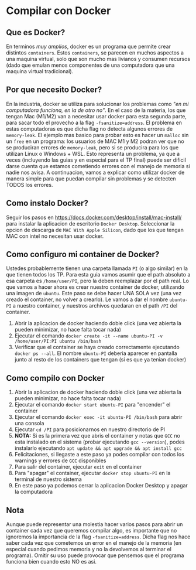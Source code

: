# Compilar con Docker
## Que es Docker?
En terminos *muy amplios*, docker es un programa que permite crear distintos `containers`. Estos `containers`, se parecen en muchos aspectos a una maquina virtual, solo que son mucho mas livianos y consumen recursos (dado que emulan menos componentes de una computadora que una maquina virtual tradicional).

## Por que necesito Docker?
En la industria, docker se utiliza para solucionar los problemas como *"en mi computadora funciona, en la de otro no"*. En el caso de la materia, los que tengan Mac (M1/M2) van a necesitar usar docker para esta segunda parte, para sacar todo el provecho a la flag `-fsanitize=address`.
El problema en estas computadoras es que dicha flag no detecta algunos errores de `memory-leak`. El ejemplo mas basico para probar esto es hacer un `malloc` sin un `free` en un programa: los usuarios de MAC M1 y M2 podran ver que no se produciran errores de `memory-leak`, pero si se producira para los que utilizan Linux o Windows + WSL.
Esto representa un problema, ya que a veces (incluyendo las guias y en especial para el TP final) puede ser dificil darse cuenta que estamos cometiendo errores con el manejo de memoria si nadie nos avisa.
A continuacion, vamos a explicar como utilizar docker de manera simple para que puedan compilar sin problemas y se detecten TODOS los errores.

## Como instalo Docker?
Seguir los pasos en https://docs.docker.com/desktop/install/mac-install/ para instalar la aplicacion de escritorio `Docker Desktop`.
Seleccionar la opcion de descarga de `MAC With Apple Silicon`, dado que los que tengan MAC con intel no necesitan usar docker.

## Como configuro mi container de Docker?
Ustedes probablemente tienen una carpeta llamada `PI` (o algo similar) en la que tienen todos los TP. Para esta guia vamos asumir que el path absoluto a esa carpeta es `/home/user/PI`, pero la deben reemplazar por el path real.
Lo que vamos a hacer ahora es crear nuestro container de docker, utilizando una imagen de `ubuntu`. Este paso se debe hacer UNA SOLA vez (una vez creado el container, no volver a crearlo).
Le vamos a dar el nombre `ubuntu-PI` a nuestro container, y nuestros archivos quedaran en el path `/PI` del container.
1. Abrir la aplicacion de docker haciendo doble click (una vez abierta la pueden minimizar, no hace falta tocar nada)
2. Ejecutar el comando ```docker create -it --name ubuntu-PI -v /home/user/PI:PI ubuntu /bin/bash```
3. Verificar que el container se haya creado correctamente ejecutando `docker ps --all`. El nombre `ubuntu-PI` deberia aparecer en pantalla junto al resto de los containers que tengan (si es que ya tenian docker)

## Como compilo con Docker
1. Abrir la aplicacion de docker haciendo doble click (una vez abierta la pueden minimizar, no hace falta tocar nada)
2. Ejecutar el comando `docker start ubuntu-PI` para "encender" el container
3. Ejecutar el comando `docker exec -it ubuntu-PI /bin/bash` para abrir una consola
4. Ejecutar `cd /PI` para posicionarnos en nuestro directorio de PI
5. **NOTA:** Si es la primera vez que abris el container y notas que `GCC` no esta instalado en el sistema (probar ejecutando `gcc --version`), podes instalarlo ejecutando `apt update && apt upgrade && apt install gcc`
6. Felicitaciones, si llegaste a este paso ya podes compilar con todos los warnings y errores de `GCC` disponibles
7. Para salir del container, ejecutar `exit` en el container
8. Para "apagar" el container, ejecutar `docker stop ubuntu-PI` en la terminal de nuestro sistema
9. En este paso ya podemos cerrar la aplicacion Docker Desktop y apagar la computadora

## Nota
Aunque puede representar una molestia hacer varios pasos para abrir un container cada vez que queremos compilar algo, es importante que no ignoremos la importancia de la flag `-fsanitize=address`. Dicha flag nos hace saber cada vez que cometemos un error en el manejo de la memoria (en especial cuando pedimos memoria y no la devolvemos al terminar el programa). Omitir su uso puede provocar que pensemos que el programa funciona bien cuando esto NO es asi.